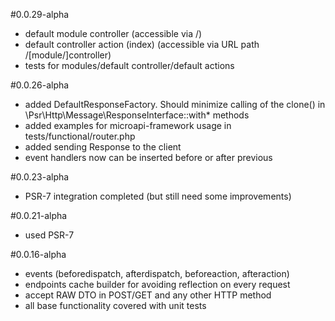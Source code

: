 #0.0.29-alpha
- default module controller (accessible via /)
- default controller action (index) (accessible via URL path /\[module/\]controller)
- tests for modules/default controller/default actions

#0.0.26-alpha
- added DefaultResponseFactory. Should minimize calling of the clone() in \Psr\Http\Message\ResponseInterface::with* methods
- added examples for microapi-framework usage in tests/functional/router.php 
- added sending Response to the client
- event handlers now can be inserted before or after previous

#0.0.23-alpha
- PSR-7 integration completed (but still need some improvements)

#0.0.21-alpha
- used PSR-7 

#0.0.16-alpha
- events (beforedispatch, afterdispatch, beforeaction, afteraction)
- endpoints cache builder for avoiding reflection on every request 
- accept RAW DTO in POST/GET and any other HTTP method
- all base functionality covered with unit tests